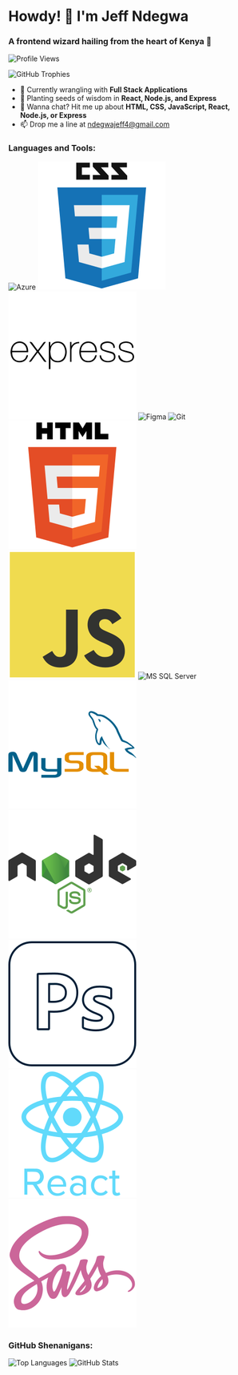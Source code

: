 # Howdy! 👋 I'm Jeff Ndegwa

### A frontend wizard hailing from the heart of Kenya 🦁

![Profile Views](https://komarev.com/ghpvc/?username=jefta-jose&label=Profile%20views&color=0e75b6&style=flat)

![GitHub Trophies](https://github-profile-trophy.vercel.app/?username=jefta-jose&theme=gruvbox)

- 🔭 Currently wrangling with **Full Stack Applications**
- 🌱 Planting seeds of wisdom in **React, Node.js, and Express**
- 💬 Wanna chat? Hit me up about **HTML, CSS, JavaScript, React, Node.js, or Express**
- 📫 Drop me a line at [ndegwajeff4@gmail.com](mailto:ndegwajeff4@gmail.com)

### Languages and Tools:

![Azure](https://www.vectorlogo.zone/logos/microsoft_azure/microsoft_azure-icon.svg)
![CSS3](https://raw.githubusercontent.com/devicons/devicon/master/icons/css3/css3-original-wordmark.svg)
![Express](https://raw.githubusercontent.com/devicons/devicon/master/icons/express/express-original-wordmark.svg)
![Figma](https://www.vectorlogo.zone/logos/figma/figma-icon.svg)
![Git](https://www.vectorlogo.zone/logos/git-scm/git-scm-icon.svg)
![HTML5](https://raw.githubusercontent.com/devicons/devicon/master/icons/html5/html5-original-wordmark.svg)
![JavaScript](https://raw.githubusercontent.com/devicons/devicon/master/icons/javascript/javascript-original.svg)
![MS SQL Server](https://www.svgrepo.com/show/303229/microsoft-sql-server-logo.svg)
![MySQL](https://raw.githubusercontent.com/devicons/devicon/master/icons/mysql/mysql-original-wordmark.svg)
![Node.js](https://raw.githubusercontent.com/devicons/devicon/master/icons/nodejs/nodejs-original-wordmark.svg)
![Photoshop](https://raw.githubusercontent.com/devicons/devicon/master/icons/photoshop/photoshop-line.svg)
![React](https://raw.githubusercontent.com/devicons/devicon/master/icons/react/react-original-wordmark.svg)
![Sass](https://raw.githubusercontent.com/devicons/devicon/master/icons/sass/sass-original.svg)

### GitHub Shenanigans:
![Top Languages](https://github-readme-stats.vercel.app/api/top-langs/?username=jefta-jose&layout=compact&theme=dark)
![GitHub Stats](https://github-readme-stats.vercel.app/api/?username=jefta-jose&show_icons=true&locale=en&theme=dark)


